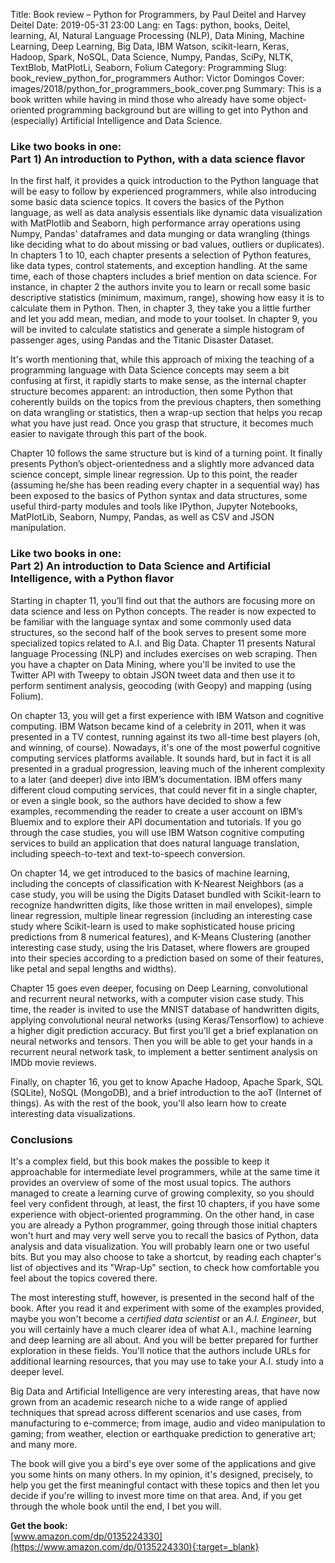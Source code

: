 Title: Book review – Python for Programmers, by Paul Deitel and Harvey Deitel
Date: 2019-05-31 23:00
Lang: en
Tags: python, books, Deitel, learning, AI, Natural Language Processing (NLP), Data Mining, Machine Learning, Deep Learning, Big Data, IBM Watson, scikit-learn, Keras, Hadoop, Spark, NoSQL, Data Science, Numpy, Pandas, SciPy, NLTK, TextBlob, MatPlotLi, Seaborn, Folium
Category: Programming
Slug: book_review_python_for_programmers
Author: Victor Domingos
Cover: images/2018/python_for_programmers_book_cover.png
Summary: This is a book written while having in mind those who already have some object-oriented programming background but are willing to get into Python and (especially) Artificial Intelligence and Data Science. 

### Like two books in one: <br>Part 1) An introduction to Python, with a data science flavor

In the first half, it provides a quick introduction to the Python language that will be easy to follow by experienced programmers, while also introducing some basic data science topics. It covers the basics of the Python language, as well as data analysis essentials like dynamic data visualization with MatPlotlib and Seaborn, high performance array operations using Numpy, Pandas' dataframes and data munging or data wrangling (things like deciding what to do about missing or bad values, outliers or duplicates). In chapters 1 to 10, each chapter presents a selection of Python features, like data types, control statements, and exception handling. At the same time, each of those chapters includes a brief mention on data science. For instance, in chapter 2 the authors invite you to learn or recall some basic descriptive statistics (minimum, maximum, range), showing how easy it is to calculate them in Python. Then, in chapter 3, they take you a little further and let you add mean, median, and mode to your toolset. In chapter 9, you will be invited to calculate statistics and generate a simple histogram of passenger ages, using Pandas and the Titanic Disaster Dataset.

It's worth mentioning that, while this approach of mixing the teaching of a programming language with Data Science concepts may seem a bit confusing at first, it rapidly starts to make sense, as the internal chapter structure becomes apparent: an introduction, then some Python that coherently builds on the topics from the previous chapters, then something on data wrangling or statistics, then a wrap-up section that helps you recap what you have just read. Once you grasp that structure, it becomes much easier to navigate through this part of the book.

Chapter 10 follows the same structure but is kind of a turning point. It finally presents Python’s object-orientedness and a slightly more advanced data science concept, simple linear regression. Up to this point, the reader (assuming he/she has been reading every chapter in a sequential way) has been exposed to the basics of Python syntax and data structures, some useful third-party modules and tools like IPython, Jupyter Notebooks, MatPlotLib, Seaborn, Numpy, Pandas, as well as CSV and JSON manipulation.

### Like two books in one: <br>Part 2) An introduction to Data Science and Artificial Intelligence, with a Python flavor

Starting in chapter 11, you’ll find out that the authors are focusing more on data science and less on Python concepts. The reader is now expected to be familiar with the language syntax and some commonly used data structures, so the second half of the book serves to present some more specialized topics related to A.I. and Big Data. Chapter 11 presents Natural language Processing (NLP) and includes exercises on web scraping. Then you have a chapter on Data Mining, where you'll be invited to use the Twitter API with Tweepy to obtain JSON tweet data and then use it to perform sentiment analysis, geocoding (with Geopy) and mapping (using Folium).

On chapter 13, you will get a first experience with IBM Watson and cognitive computing. IBM Watson became kind of a celebrity in 2011, when it was presented in a TV contest, running against its two all-time best players (oh, and winning, of course). Nowadays, it's one of the most powerful cognitive computing services platforms available. It sounds hard, but in fact it is all presented in a gradual progression, leaving much of the inherent complexity to a later (and deeper) dive into IBM’s documentation. IBM offers many different cloud computing services, that could never fit in a single chapter, or even a single book, so the authors have decided to show a few examples, recommending the reader to create a user account on IBM’s Bluemix and to explore their API documentation and tutorials. If you go through the case studies, you will use IBM Watson cognitive computing services to build an application that does natural language translation, including speech-to-text and text-to-speech conversion.

On chapter 14, we get introduced to the basics of machine learning, including the concepts of classification with K-Nearest Neighbors (as a case study, you will be using the Digits Dataset bundled with Scikit-learn to recognize handwritten digits, like those written in mail envelopes), simple linear regression, multiple linear regression (including an interesting case study where Scikit-learn is used to make sophisticated house pricing predictions from 8 numerical features), and K-Means Clustering (another interesting case study, using the Iris Dataset, where flowers are grouped into their species according to a prediction based on some of their features, like petal and sepal lengths and widths). 

Chapter 15 goes even deeper, focusing on Deep Learning, convolutional and recurrent neural networks, with a computer vision case study. This time, the reader is invited to use the MNIST database of handwritten digits, applying convolutional neural networks (using Keras/Tensorflow) to achieve a higher digit prediction accuracy. But first you'll get a brief explanation on neural networks and tensors. Then you will be able to get your hands in a recurrent neural network task, to implement a better sentiment analysis on IMDb movie reviews. 

Finally, on chapter 16, you get to know Apache Hadoop, Apache Spark, SQL (SQLite), NoSQL (MongoDB), and a brief introduction to the aoT (Internet of things). As with the rest of the book, you'll also learn how to create interesting data visualizations.


### Conclusions

It's a complex field, but this book makes the possible to keep it approachable for intermediate level programmers, while at the same time it provides an overview of some of the most usual topics. The authors managed to create a learning curve of growing complexity, so you should feel very confident through, at least, the first 10 chapters, if you have some experience with object-oriented programming. On the other hand, in case you are already a Python programmer, going through those initial chapters won't hurt and may very well serve you to recall the basics of Python, data analysis and data visualization. You will probably learn one or two useful bits. But you may also choose to take a shortcut, by reading each chapter's list of objectives and its "Wrap-Up" section, to check how comfortable you feel about the topics covered there.

The most interesting stuff, however, is presented in the second half of the book. After you read it and experiment with some of the examples provided, maybe you won't become a *certified data scientist* or an *A.I. Engineer*, but you will certainly have a much clearer idea of what A.I., machine learning and deep learning are all about. And you will be better prepared for further exploration in these fields. You'll notice that the authors include URLs for additional learning resources, that you may use to take your A.I. study into a deeper level.

Big Data and Artificial Intelligence are very interesting areas, that have now grown from an academic research niche to a wide range of applied techniques that spread across different scenarios and use cases, from manufacturing to e-commerce; from image, audio and video manipulation to gaming; from weather, election or earthquake prediction to generative art; and many more.

The book will give you a bird's eye over some of the applications and give you some hints on many others. In my opinion, it's designed, precisely, to help you get the first meaningful contact with these topics and then let you decide if you're willing to invest more time on that area. And, if you get through the whole book until the end, I bet you will.



**Get the book:**  
[www.amazon.com/dp/0135224330](https://www.amazon.com/dp/0135224330){:target=_blank}

